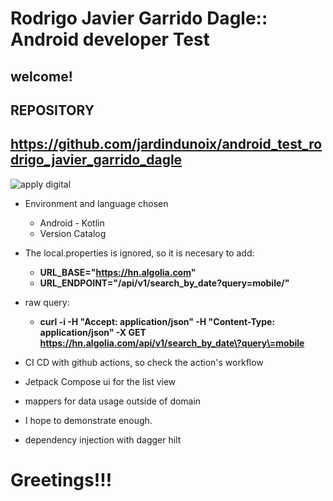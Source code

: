 # **Rodrigo Javier Garrido Dagle**:: Android developer Test

## welcome!

## REPOSITORY

## **https://github.com/jardindunoix/android_test_rodrigo_javier_garrido_dagle**

![apply digital](https://a.storyblok.com/f/234030/556x192/227a4b0492/apply-digital-logo_full.png/m/556x192)

* Environment and language chosen
    - Android - Kotlin
    - Version Catalog

* The local.properties is ignored, so it is necesary to add:
    - **URL_BASE="https://hn.algolia.com"**
    - **URL_ENDPOINT="/api/v1/search_by_date?query=mobile/"**

* raw query:
    - **curl -i -H "Accept: application/json" -H "Content-Type: application/json" -X
      GET https://hn.algolia.com/api/v1/search_by_date\?query\=mobile**

* CI CD with github actions, so check the action's workflow

* Jetpack Compose ui for the list view

* mappers for data usage outside of domain

* I hope to demonstrate enough.

* dependency injection with dagger hilt

# Greetings!!!
